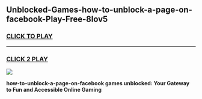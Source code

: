 
## Unblocked-Games-how-to-unblock-a-page-on-facebook-Play-Free-8lov5
<h3>
<a href="https://premium76.site?title=how-to-unblock-a-page-on-facebook&ref=21A">CLICK TO PLAY</a></h3>
<hr>

<h3>
<a href="https://premium76.site?title=how-to-unblock-a-page-on-facebook&ref=21A">CLICK 2 PLAY</a>
  
</h3>

<a href="https://premium76.site?title=how-to-unblock-a-page-on-facebook&ref=21A"><img src="https://clearcache.store/games.png"></a>


**how-to-unblock-a-page-on-facebook games unblocked: Your Gateway to Fun and Accessible Online Gaming**
